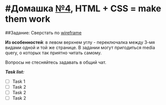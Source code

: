 #Домашка [№4](https://github.com/Zaknafeyn/Ktn-hometask/issues/5), HTML + CSS = make them work
=
##Задание: 
Сверстать по [wireframe](https://moqups.com/sudodoki/KljcOP8V)

**Из особенностей**: в левом верхнем углу - переключалка между 3-мя видами одной и той же странице. 
В задании могут пригодиться media query, о которых так приятно читать самому. 

Вопросы не стесняйтесь задавать в общий чат.

**_Task list:_**

- [ ] Task 1
- [ ] Task 2
- [ ] Task 2
- [ ] Task 2
